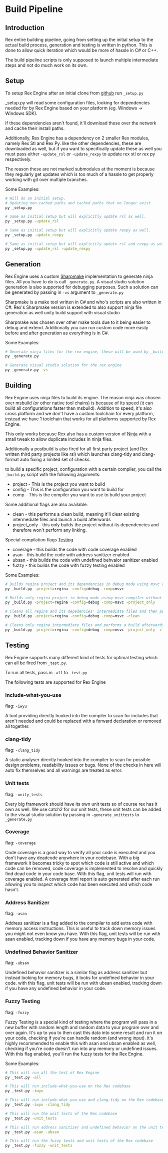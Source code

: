 # Build Pipeline

## Introduction
Rex entire building pipeline, going from setting up the initial setup to the actual build process, generation and testing is written in python. This is done to allow quick iteration which would be more of hassle in C# or C++.

The build pipeline scripts is only supposed to launch multiple intermediate steps and not do much work on its own.

## Setup
To setup Rex Engine after an initial clone from [github](https://github.com/Dyronix/Rex) run `_setup.py`

_setup.py will read some configuration files, looking for dependencies needed for by Rex Engine based on your platform (eg. Windows -> Windows SDK).

If these dependencies aren't found, it'll download these over the network and cache their install paths.

Additionally, Rex Engine has a dependency on 2 smaller Rex modules, namely Rex Stl and Rex Py. like the other dependencies, these are downloaded as well, but if you want to specifically update these as well you must pass either `-update_rsl` or `-update_rexpy` to update rex stl or rex py respectively.

The reason these are not marked submodules at the moment is because they regularly get updates which is too much of a hassle to get properly working with git over multiple branches.

Some Examples:
```sh
# Will do an initial setup.
# Updating non-cached paths and cached paths that no longer exist
py _setup.py

# Same as initial setup but will explicitly update rsl as well.
py _setup.py -update_rsl

# Same as initial setup but will explicitly update rexpy as well.
py _setup.py -update_rexpy

# Same as initial setup but will explicitly update rsl and rexpy as well.
py _setup.py -update_rsl -update_rexpy
```

## Generation
Rex Engine uses a custom [Sharpmake](https://github.com/RisingLiberty/Sharpmake) implementation to generate ninja files. All you have to do is call `_generate.py`. A visual studio solution generation is also supported for debugging purposes. Such a solution can be generated by passing in `-vs` argument to `_generate.py`

Sharpmake is a make tool written in C# and who's scripts are also written in C#. Rex's Sharpmake version is extended to also support ninja file generation as well unity build support with visual studio

Sharpmake was chosen over other make tools due to it being easier to debug and extend. Additionally you can run custom code more easily before and after generation as everything is in C#.

Some Examples:
```sh
# Generate ninja files for the rex engine, these will be used by _build.py
py _generate.py

# Generate visual studio solution for the rex engine
py _generate.py -vs
```

## Building
Rex Engine uses ninja files to build its engine. The reason ninja was chosen over msbuild (or other native tool chains) is because of its speed (it can build all configurations faster than msbuild). Addition to speed, it's also cross platform and we don't have a custom toolchain for every platform, instead we have 1 toolchain that works for all platforms supported by Rex Engine.

This only works because Rex also has a custom version of [Ninja](https://github.com/RisingLiberty/ninja) with a small tweak to allow duplicate includes in ninja files.

Additionally a postbuild is also fired for all first party project (and Rex written third party projects like rsl) which launches clang-tidy and clang-format auto fixing a limited set of checks.

to build a specific project, configuration with a certain compiler, you call the `_build.py` script with the following arguments:
- project - This is the project you want to build
- config - This is the configuration you want to build for
- comp - This is the compiler you want to use to build your project

Some additional flags are also available.
- clean - this performs a clean build, meaning it'll clear existing intermediate files and launch a build afterwards
- project_only - this only builds the project without its dependencies and therefore won't perform any linking.

Special compilation flags [Testing](#Testing)
- coverage - this builds the code with code coverage enabled
- asan - this build the code with address sanitizer enabled
- ubsan - this builds the code with undefined behvaior sanitizer enabled
- fuzzy - this builds the code with fuzzy testing enabled

Some Examples:
```sh
# Builds regina project and its dependencies in debug mode using msvc compiler
py _build.py -project=regina -config=debug -comp=msvc

# Builds only regina project in debug mode using msvc compiler without linking
py _build.py -project=regina -config=debug -comp=msvc -project_only

# Cleans all regina and its depedencies' intermediate files and then performs a build afterwards
py _build.py -project=regina -config=debug -comp=msvc -clean

# Cleans only regina intermediate files and performs a build afterwards, without linking
py _build.py -project=regina -config=debug -comp=msvc -project_only -clean
```

## Testing
Rex Engine supports many different kind of tests for optimal testing which can all be fired from `_test.py`.

To run all tests, pass in `-all` to `_test.py`

The following tests are supported for Rex Engine

### include-what-you-use
flag: `-iwyu`

A tool providing directly hooked into the compiler to scan for includes that aren't needed and could be replaced with a forward declaration or removed all together.
### clang-tidy
flag: `-clang_tidy`

A static analyser directly hooked into the compiler to scan for possible design problems, readability issues or bugs. None of the checks in here will auto fix themselves and all warnings are treated as error.
### Unit tests
flag: `-unity_tests`

Every big framework should have its own unit tests so of course rex has it own as well. We use catch2 for our unit tests, these unit tests can be added to the visual studio solution by passing in `-generate_unittests` to `_generate.py`
### Coverage
flag: `-coverage`

Code coverage is a good way to verify all your code is executed and you don't have any deadcode anywhere in your codebase. With a big framework it becomes tricky to spot which code is still active and which code can be removed, code coverage is implemented to resolve and quickly find dead code in your code base.
With this flag, unit tests will run with coverage enabled. A coverage html report is auto generated after each run allowing you to inspect which code has been executed and which code hasn't.
### Address Sanitizer
flag: `-asan`

Address sanitizer is a flag added to the compiler to add extra code with memory access instructions. This is useful to track down memory issues you might not even know you have. With this flag, unit tests will be run with asan enabled, tracking down if you have any memory bugs in your code.
### Undefined Behavior Sanitizer
flag: `-ubsan`

Undefined behavior sanitizer is a similar flag as address sanitizer but instead looking for memory bugs, it looks for undefined behavior in your code. with this flag, unit tests will be run with ubsan enabled, tracking down if you have any undefined behavior in your code. 
### Fuzzy Testing
flag: `-fuzzy`

Fuzzy Testing is a special kind of testing where the program will pass in a new buffer with random length and random data to your program over and over again. It's up to you to then cast this data into some result and run it on your code, checking if you're can handle random (and wrong input). it's highly recommended to enable this with asan and ubsan enabled as well, checking if you're code doesn't run into any memory or undefined issues.
With this flag enabled, you'll run the fuzzy tests for the Rex Engine.

Some Examples:
```sh
# This will run all the test of Rex Engine
py _test.py -all

# This will run include-what-you-use on the Rex codebase
py _test.py -iwyu

# This will run include-what-you-use and clang-tidy on the Rex codebase
py _test.py -iwyu -clang_tidy

# This will run the unit tests of the Rex codebase
py _test.py -unit_tests

# This will run address sanitizer and undefined behavior on the unit tests of Rex codebase
py _test.py -asan -ubsan

# This will run the fuzzy tests and unit tests of the Rex codebase
py _test.py -fuzzy -unit_tests

```